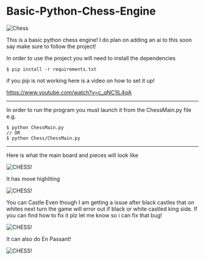 # Basic-Python-Chess-Engine
![Chess](https://media.discordapp.net/attachments/922630672219254834/993717978690486332/PythonChess.png?width=1248&height=702)

This is a basic python chess engine! I do plan on adding an ai to this soon say make sure to follow the project!

In order to use the project you will need to install the dependencies
```
$ pip install -r requirements.txt
```

if you pip is not working here is a video on how to set it up!

https://www.youtube.com/watch?v=c_qNC1lL4qA

---------------------------------------------------

In order to run the program you must launch it from the ChessMain.py file
e.g.
```
$ python ChessMain.py
// OR
$ python Chess/ChessMain.py
```
---------------------------------------------------

Here is what the main board and pieces will look like

![CHESS!](https://media.discordapp.net/attachments/922630672219254834/993716274842587227/Screenshot_2022-07-04_163107.png)

It has move highliting

![CHESS!](https://media.discordapp.net/attachments/922630672219254834/993716275069071380/Screenshot_2022-07-04_230358.png)

You can Castle
Even though I am getting a issue after black castles that on whites next turn the game will error out if black or white castled king
side. If you can find how to fix it plz let me know so i can fix that bug!

![CHESS!](https://media.discordapp.net/attachments/922630672219254834/993716274263765052/Screenshot_2022-07-04_230501.png)

It can also do En Passant!

![CHESS!](https://media.discordapp.net/attachments/922630672219254834/993716274578325665/Screenshot_2022-07-04_230529.png)

